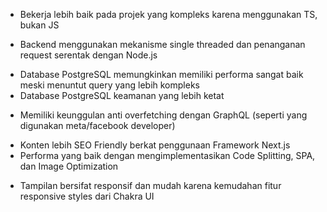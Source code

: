 <!-- Typescript -->
- Bekerja lebih baik pada projek yang kompleks karena menggunakan TS, bukan JS

<!-- Node.js -->
- Backend menggunakan mekanisme single threaded dan penanganan request serentak dengan Node.js

<!-- PostgreSQL -->
- Database PostgreSQL memungkinkan memiliki performa sangat baik meski menuntut query yang lebih kompleks
- Database PostgreSQL keamanan yang lebih ketat

<!-- GraphQL -->
- Memiliki keunggulan anti overfetching dengan GraphQL (seperti yang digunakan meta/facebook developer)

<!-- Next.js -->
- Konten lebih SEO Friendly berkat penggunaan Framework Next.js
- Performa yang baik dengan mengimplementasikan Code Splitting, SPA, dan Image Optimization

<!-- Chakra UI -->
- Tampilan bersifat responsif dan mudah karena kemudahan fitur responsive styles dari Chakra UI